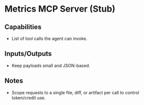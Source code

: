 # Metrics MCP Server (Stub)
## Capabilities
- List of tool calls the agent can invoke.
## Inputs/Outputs
- Keep payloads small and JSON-based.
## Notes
- Scope requests to a single file, diff, or artifact per call to control token/credit use.
